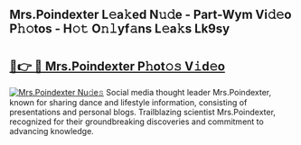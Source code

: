 ## Mrs.Poindexter L𝚎a𝚔ed N𝚞𝚍e - Part-Wym Vi𝚍𝚎o P𝚑𝚘tos - H𝚘𝚝 O𝚗𝚕yf𝚊ns L𝚎a𝚔s Lk9sy

# <h2><a href="http://kfb7hqc.oniu.top/?m=Mrs.Poindexter">🔗👉 🔴 Mrs.Poindexter P𝚑ot𝚘𝚜 V𝚒d𝚎o</a></h2>

[![Mrs.Poindexter Nu𝚍e𝚜](https://i.imgur.com/0qMVB7G.gif)](http://kfb7hqc.oniu.top/?m=Mrs.Poindexter)
Social media thought leader Mrs.Poindexter, known for sharing dance and lifestyle information, consisting of presentations and personal blogs. Trailblazing scientist Mrs.Poindexter, recognized for their groundbreaking discoveries and commitment to advancing knowledge.  
